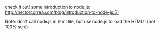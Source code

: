 check it out! some introduction to node.js:
http://hectorcorrea.com/blog/introduction-to-node-js/51

Note:
don't call node.js in html file, but use node.js to load the HTML!! (not 100% sure)
